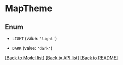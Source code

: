 # MapTheme


## Enum

* `LIGHT` (value: `'light'`)

* `DARK` (value: `'dark'`)

[[Back to Model list]](../README.md#documentation-for-models) [[Back to API list]](../README.md#documentation-for-api-endpoints) [[Back to README]](../README.md)


